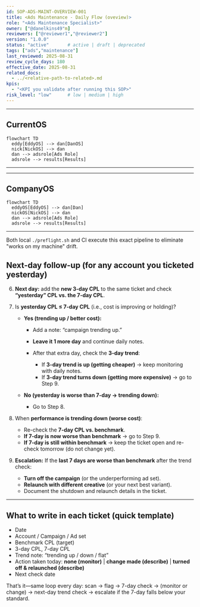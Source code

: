 ```yaml
---
id: SOP-ADS-MAINT-OVERVIEW-001
title: <Ads Maintenance - Daily Flow (oveview)>
role: "<Ads Maintenance Specialist>"
owner: ["@danelkins49"m]
reviewers: ["@reviewer1","@reviewer2"]
version: "1.0.0"
status: "active"       # active | draft | deprecated
tags: ["ads","maintenance"]
last_reviewed: 2025-08-31
review_cycle_days: 180
effective_date: 2025-08-31
related_docs:
  - ../<relative-path-to-related>.md
kpis:
  - "<KPI you validate after running this SOP>"
risk_level: "low"      # low | medium | high
---
```




---

## CurrentOS

```mermaid
flowchart TD
  eddy[EddyOS] --> dan[DanOS]
  nick[NickOS] --> dan
  dan --> adsrole[Ads Role]
  adsrole --> results[Results]
```


---

---

## CompanyOS

```mermaid
flowchart TD
  eddyOS[EddyOS] --> dan[Dan]
  nickOS[NickOS] --> dan
  dan --> adsrole[Ads Role]
  adsrole --> results[Results]
```


---

Both local `./preflight.sh` and CI execute this exact pipeline to eliminate "works on my machine" drift.

## Next-day follow-up (for any account you ticketed yesterday)

6. **Next day:** add the **new 3-day CPL** to the same ticket and check **“yesterday” CPL vs. the 7-day CPL**.

7. Is **yesterday CPL ≤ 7-day CPL** (i.e., cost is improving or holding)?

   * **Yes (trending up / better cost):**

     * Add a note: “campaign trending up.”
     * **Leave it 1 more day** and continue daily notes.
     * After that extra day, check the **3-day trend**:

       * If **3-day trend is up (getting cheaper)** → keep monitoring with daily notes.
       * If **3-day trend turns down (getting more expensive)** → go to Step 9.

   * **No (yesterday is worse than 7-day → trending down):**

     * Go to Step 8.

8. When **performance is trending down (worse cost)**:

   * Re-check the **7-day CPL vs. benchmark**.
   * **If 7-day is now worse than benchmark** → go to Step 9.
   * **If 7-day is still within benchmark** → keep the ticket open and re-check tomorrow (do not change yet).

9. **Escalation:** If the **last 7 days are worse than benchmark** after the trend check:

   * **Turn off the campaign** (or the underperforming ad set).
   * **Relaunch with different creative** (or your next best variant).
   * Document the shutdown and relaunch details in the ticket.

---

## What to write in each ticket (quick template)

* Date
* Account / Campaign / Ad set
* Benchmark CPL (target)
* 3-day CPL, 7-day CPL
* Trend note: “trending up / down / flat”
* Action taken today: **none (monitor)** | **change made (describe)** | **turned off & relaunched (describe)**
* Next check date

That’s it—same loop every day: scan → flag → 7-day check → (monitor or change) → next-day trend check → escalate if the 7-day falls below your standard.
